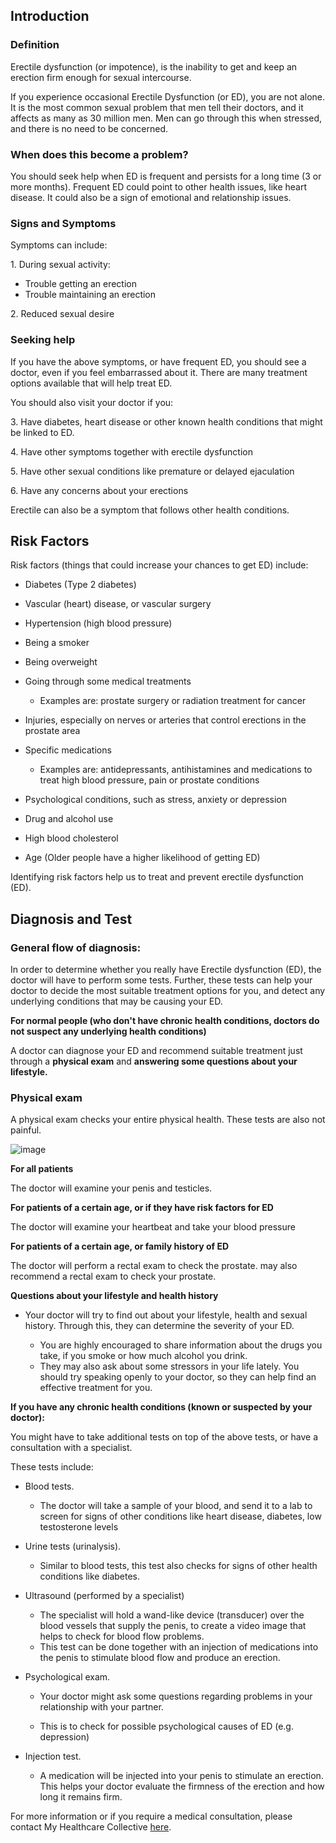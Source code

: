 ## Introduction

### Definition

Erectile dysfunction (or impotence), is the inability to get and keep an erection firm enough for sexual intercourse.

If you experience occasional Erectile Dysfunction (or ED), you are not alone. It is the most common sexual problem that men tell their doctors, and it affects as many as 30 million men. Men can go through this when stressed, and there is no need to be concerned.

### When does this become a problem?

You should seek help when ED is frequent and persists for a long time (3 or more months). Frequent ED could point to other health issues, like heart disease. It could also be a sign of emotional and relationship issues.

### Signs and Symptoms

Symptoms can include:

1\. During sexual activity:

  - Trouble getting an erection
  - Trouble maintaining an erection

2\. Reduced sexual desire

### Seeking help

If you have the above symptoms, or have frequent ED, you should see a doctor, even if you feel embarrassed about it. There are many treatment options available that will help treat ED.

You should also visit your doctor if you:

3\. Have diabetes, heart disease or other known health conditions that might be linked to ED.

4\. Have other symptoms together with erectile dysfunction

5\. Have other sexual conditions like premature or delayed ejaculation

6\. Have any concerns about your erections

Erectile can also be a symptom that follows other health conditions.

## Risk Factors

Risk factors (things that could increase your chances to get ED) include:

- Diabetes (Type 2 diabetes)
- Vascular (heart) disease, or vascular surgery
- Hypertension (high blood pressure)
- Being a smoker
- Being overweight
- Going through some medical treatments

  - Examples are: prostate surgery or radiation treatment for cancer

- Injuries, especially on nerves or arteries that control erections in the prostate area
- Specific medications

  - Examples are: antidepressants, antihistamines and medications to treat high blood pressure, pain or prostate conditions

- Psychological conditions, such as stress, anxiety or depression
- Drug and alcohol use
- High blood cholesterol
- Age (Older people have a higher likelihood of getting ED)

Identifying risk factors help us to treat and prevent erectile dysfunction (ED).

## Diagnosis and Test

### General flow of diagnosis:

In order to determine whether you really have Erectile dysfunction (ED), the doctor will have to perform some tests. Further, these tests can help your doctor to decide the most suitable treatment options for you, and detect any underlying conditions that may be causing your ED.

**For normal people (who don&#39;t have chronic health conditions, doctors do not suspect any underlying health conditions)**

A doctor can diagnose your ED and recommend suitable treatment just through a **physical exam** and **answering some questions about your lifestyle.**

### Physical exam

A physical exam checks your entire physical health. These tests are also not painful.

![image](/assets/post-images/post13a.jpg#center)

**For all patients**

The doctor will examine your penis and testicles.

**For patients of a certain age, or if they have risk factors for ED**

The doctor will examine your heartbeat and take your blood pressure

**For patients of a certain age, or family history of ED**

The doctor will perform a rectal exam to check the prostate. may also recommend a rectal exam to check your prostate.

**Questions about your lifestyle and health history**

- Your doctor will try to find out about your lifestyle, health and sexual history. Through this, they can determine the severity of your ED.

  - You are highly encouraged to share information about the drugs you take, if you smoke or how much alcohol you drink.
  - They may also ask about some stressors in your life lately. You should try speaking openly to your doctor, so they can help find an effective treatment for you.

**If you have any chronic health conditions (known or suspected by your doctor):**

You might have to take additional tests on top of the above tests, or have a consultation with a specialist.

These tests include:

- Blood tests.

  - The doctor will take a sample of your blood, and send it to a lab to screen for signs of other conditions like heart disease, diabetes, low testosterone levels

- Urine tests (urinalysis).

  - Similar to blood tests, this test also checks for signs of other health conditions like diabetes.

- Ultrasound (performed by a specialist)

  - The specialist will hold a wand-like device (transducer) over the blood vessels that supply the penis, to create a video image that helps to check for blood flow problems.
  - This test can be done together with an injection of medications into the penis to stimulate blood flow and produce an erection.

- Psychological exam.

  - Your doctor might ask some questions regarding problems in your relationship with your partner.

  - This is to check for possible psychological causes of ED (e.g. depression)


- Injection test.

  - A medication will be injected into your penis to stimulate an erection. This helps your doctor evaluate the firmness of the erection and how long it remains firm.

For more information or if you require a medical consultation, please contact My Healthcare Collective [here](https://www.myhealthcarecollective.com/contact-us).